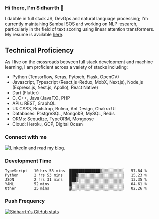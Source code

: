 ### Hi there, I'm Sidharrth 👋

I dabble in full stack JS, DevOps and natural language processing; I'm currently maintaining Sambal SOS and working on NLP research, particularly in the field of text scoring using linear attention transformers. My resume is available [here](https://mathsforgeeks.org/assets/resume.pdf).

## Technical Proficiency
As I live on the crossroads between full stack development and machine learning, I am proficient across a variety of stacks including:
- Python (Tensorflow, Keras, Pytorch, Flask, OpenCV)
- Javascript, Typescript (React.js (Redux, MobX, Next.js), Node.js (Express.js, Nest.js, Apollo), React Native)
- Dart (Flutter)
- C, C++, Java (JavaFX), PHP
- APIs: REST, GraphQL
- UI: CSS3, Bootstrap, Bulma, Ant Design, Chakra UI
- Databases: PostgreSQL, MongoDB, MySQL, Redis
- ORMs: Sequelize, TypeORM, Mongoose
- Cloud: Heroku, GCP, Digital Ocean

### Connect with me

[<img align="left" alt="LinkedIn" src="https://img.shields.io/badge/linkedin-%230077B5.svg?&style=for-the-badge&logo=linkedin&logoColor=white" />][linkedin]
and read my [blog].


### Development Time
<!--START_SECTION:waka-->

```text
TypeScript   10 hrs 58 mins  ██████████████▒░░░░░░░░░░   57.84 %
Python       2 hrs 53 mins   ███▓░░░░░░░░░░░░░░░░░░░░░   15.23 %
JSON         2 hrs 31 mins   ███▒░░░░░░░░░░░░░░░░░░░░░   13.35 %
YAML         52 mins         █░░░░░░░░░░░░░░░░░░░░░░░░   04.61 %
Other        25 mins         ▓░░░░░░░░░░░░░░░░░░░░░░░░   02.26 %
```

<!--END_SECTION:waka-->

### Push Frequency
[![Sidharrth's GitHub stats](https://github-readme-stats.vercel.app/api?username=sidharrth2002&show_icons=true)](https://github.com/sidharrth2002/github-readme-stats)

[site]: http://mathsforgeeks.org/
[blog]: https://mathsforgeeks.org/blog
[linkedin]: https://www.linkedin.com/in/sidharrth-nagappan/

